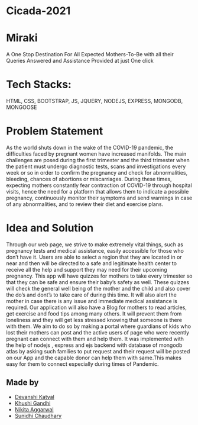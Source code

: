 # Cicada-2021
# Miraki
A One Stop Destination For All Expected Mothers-To-Be with all their Queries Answered and Assistance Provided at just One click

# Tech Stacks:
HTML, CSS, BOOTSTRAP, JS, JQUERY, NODEJS, EXPRESS, MONGODB, MONGOOSE
# Problem Statement
As the world shuts down in the wake of the COVID-19 pandemic, the difficulties faced by pregnant women have increased manifolds. The main challenges are posed during the first trimester and the third trimester when the patient must undergo diagnostic tests, scans and investigations every week or so in order to confirm the pregnancy and check for abnormalities, bleeding, chances of abortions or miscarriages. During these times, expecting mothers constantly fear contraction of COVID-19 through hospital visits, hence the need for a platform that allows them to indicate a possible pregnancy, continuously monitor their symptoms and send warnings in case of any abnormalities, and to review their diet and exercise plans.
# Idea and Solution
Through our web page, we strive to make extremely vital things, such as pregnancy tests and medical assistance, easily accessible for those who don’t have it. Users are able to select a region that they are located in or near and then will be directed to a safe and legitimate health center to receive all the help and support they may need for their upcoming pregnancy. 
This app will have quizzes for mothers to take every trimester so that they can be safe and ensure their baby’s safety as well. These quizzes will check the general well being of the mother and the child and also cover the do’s and dont’s to take care of during this time. It will also alert the mother in case there is any issue and immediate medical assistance is required. Our application will also have a Blog for mothers to read articles, get exercise and food tips among many others. It will prevent them from loneliness and they will get less stressed knowing that someone is there with them.
We aim to do so by making a portal where guardians of kids who lost their mothers can post and the active users of page who were recently pregnant can connect with them and help them. It was implemented with the help  of nodejs , express and ejs backend with database of mongodb atlas by asking such families to put request and their request will be posted on our App and the capable donor can help them with same.This makes easy for them to connect especially during times of Pandemic.

 
## Made by
- <a href="https://github.com/devanshi-katyal"> Devanshi Katyal
- <a href="https://github.com/khushi3108"> Khushi Gandhi
- <a href="https://github.com/nikita-1801"> Nikita Aggarwal
- <a href="https://github.com/csunidhi13"> Sunidhi Chaudhary
